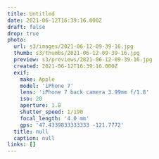 ```yaml
---
title: Untitled
date: 2021-06-12T16:39:16.000Z
draft: false
drop: true
photo:
  url: s3/images/2021-06-12-09-39-16.jpg
  thumb: s3/thumbs/2021-06-12-09-39-16.jpg
  preview: s3/previews/2021-06-12-09-39-16.jpg
  created: 2021-06-12T16:39:16.000Z
  exif:
    make: Apple
    model: 'iPhone 7'
    lens: 'iPhone 7 back camera 3.99mm f/1.8'
    iso: 20
    aperture: 1.8
    shutter_speed: 1/190
    focal_length: '4.0 mm'
    gps: '47.4339833333333 -121.7772'
  title: null
  caption: null
links: []
---
```

